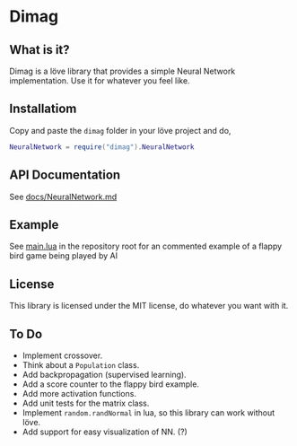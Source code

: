 # Dimag
## What is it?
Dimag is a löve library that provides a simple Neural Network implementation. Use it for whatever you feel like.

## Installatiom
Copy and paste the `dimag` folder in your löve project and do,
```lua
NeuralNetwork = require("dimag").NeuralNetwork
```

## API Documentation
See [docs/NeuralNetwork.md](docs/NeuralNetwork.md)

## Example
See [main.lua](main.lua) in the repository root for an commented example of a flappy bird game being played by AI

## License
This library is licensed under the MIT license, do whatever you want with it.

## To Do
* Implement crossover.
* Think about a `Population` class.
* Add backpropagation (supervised learning).
* Add a score counter to the flappy bird example.
* Add more activation functions.
* Add unit tests for the matrix class.
* Implement `random.randNormal` in lua, so this library can work without löve.
* Add support for easy visualization of NN. (?)
